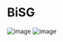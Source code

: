 # BiSG

![image](https://user-images.githubusercontent.com/48093509/223267612-b30a2e8d-e43b-4572-b1c2-17aad31e3299.png)
![image](https://user-images.githubusercontent.com/48093509/223267739-915e596e-0830-4ac7-b90a-bef3e97cc234.png)
